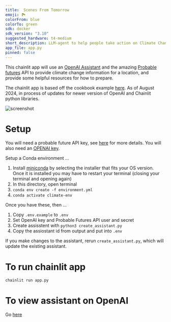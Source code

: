 ```yaml
---
title:  Scenes From Tomorrow 
emoji: 🏞️
colorFrom: blue
colorTo: green
sdk: docker
sdk_version: "3.10"
suggested_hardware: t4-medium
short_description: LLM-agent to help people take action on Climate Change
app_file: app.py
pinned: false
---
```


This chainlit app will use an [OpenAI Assistant](https://platform.openai.com/docs/assistants/overview) and the amazing [Probable futures](https://probablefutures.org/) API to provide 
climate change information for a location, and provide some helpful resources for how to prepare.

The chainlit app is based off the cookbook example [here](https://github.com/Chainlit/cookbook/tree/main/openai-assistant). As of August 2024, in process of updates for newer version of OpenAI and Chainlit python libraries.  

![screenshot](./images/screenshot.png)

# Setup

You will need a probable future API key, see [here](https://docs.probablefutures.org/api-access/) for more details. You will also need an [OPENAI key](https://platform.openai.com/docs/quickstart?context=python).

Setup a Conda environment ...

1. Install [miniconda](https://docs.conda.io/en/latest/miniconda.html) by selecting the installer that fits your OS version. Once it is installed you may have to restart your terminal (closing your terminal and opening again)
2. In this directory, open terminal
3. `conda env create -f environment.yml`
4. `conda activate climate-env`

Once you have these, then ...

1. Copy `.env.example` to `.env`
2. Set OpenAI key and Probable Futures API user and secret
3. Create assisstent with `python3 create_assistant.py`
4. Copy the assiostant id from output and put into `.env`

If you make changes to the assistant, rerun `create_assistant.py`, which will update the existing assistant.

# To run chainlit app

`chainlit run app.py`

# To view assistant on OpenAI

Go [here](https://platform.openai.com/assistants)

